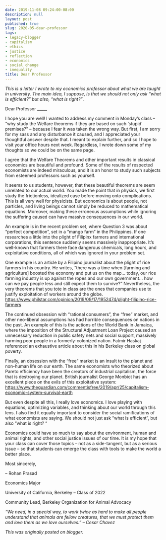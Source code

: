 ```yaml
---
date: 2019-11-08 09:24:00-08:00
description: null
layout: post
published: true
slug: 2020-05-dear-professor
tags:
- legacy-blogger
- capitalism
- ethics
- justice
- reflection
- economics
- social change
- inequality
title: Dear Professor
---
```



*This is a letter I wrote to my economics professor about what
we are taught in university. The main idea, I suppose, is that we
should not only ask “what is efficient?” but also, “what is right?”*.  

  

Dear Professor \_\_\_\_\_  

  

I hope you are well! I wanted to address my comment in Monday’s class
– “why study the Welfare theorems if they are based on such ‘stupid’
premises?” – because I fear it was taken the wrong way. But first, I am
sorry for my sass and any disturbance it caused, and I appreciated your
thoughtful answer despite that. I meant to explain further, and so I
hope to visit your office hours next week. Regardless, I wrote down some
of my thoughts so we could be on the same page.  

  

I agree that the Welfare Theorems and other important results in
classical economics are beautiful and profound. Some of the results of
respected economists are indeed miraculous, and it is an honor to study
such subjects from esteemed professors such as yourself.  

  

It seems to us students, however, that these beautiful theorems are
seem unrelated to our actual world. You made the point that in physics,
we first study the frictionless, idealized case before moving onto
complications. This is all very well for physicists. But economics is
about people, not particles, and living beings cannot simply be reduced
to mathematical equations. Moreover, making these erroneous assumptions
while ignoring the suffering caused can have massive consequences in our
world.  

  

An example is in the recent problem set, where Question 3 was about
“perfect competition”, set in a “mango farm” in the Philippines. If one
researches a little into the plight of Filipinx farmers and
international corporations, this sentence suddenly seems massively
inappropriate. It’s well-known that farmers there face dangerous
chemicals, long hours, and exploitative conditions, all of which was
ignored in your problem set.  

  

One example is an article by a Filipino journalist about the plight
of rice farmers in his country. He writes, “there was a time when
[farming and agriculture] boosted the economy and put us on the map…
today, our rice farming industry is up against the ropes and our own
government… how can we pay people less and still expect them to
survive?” Nevertheless, the very theorems that you tote in class are the
ones that companies use to justify exploitation of workers around the
globe.
https://www.philstar.com/opinion/2019/09/17/1952474/plight-filipino-rice-farmers  

  

The continued obsession with “rational consumers”, the “free” market,
and other neo-liberal assumptions has had horrible consequences on
nations in the past. An example of this is the actions of the World Bank
in Jamaica, where the imposition of the Structural Adjustment Loan
Project caused an unnecessary reduction in public safety nets and social
support, massively harming poor people in a formerly-colonized nation.
Fatmir Haskaj referenced an exhaustive article about this in his
Berkeley class on global poverty.  

  

Finally, an obsession with the “free” market is an insult to the
planet and non-human life on our earth. The same economists who
theorized about Pareto efficiency have been the creators of industrial
capitalism, the force that is destroying our planet. British journalist
George Monbiot has an excellent piece on the evils of this exploitative
system:
https://www.theguardian.com/commentisfree/2019/apr/25/capitalism-economic-system-survival-earth  

  

But even despite all this, I really love economics. I love playing
with equations, optimizing variables, and thinking about our world
through this lens. I also find it equally important to consider the
social ramifications of what economists are saying. We should not just
ask “what is efficient”, but also “what is right? “  

  

Economics could have
so much to say about the environment, human and animal rights, and
other social justice issues of our time. It is my hope that your class
can cover those topics – not as a side-tangent, but as a serious issue –
so that students can emerge the class with tools to make the world a
better place.  

  

Most sincerely,   

–
Rohan Prasad  

Economics Major  

University of California, Berkeley – Class of 2022  

Community Lead, Berkeley Organization for Animal Advocacy  

*“We need, in a special way, to work twice as hard to make all
people understand that animals are fellow creatures, that we must
protect them and love them as we love ourselves.” – Cesar Chavez*

*This was originally posted on blogger.*
